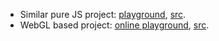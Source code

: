 

- Similar pure JS project: [playground](http://pmav.eu/stuff/javascript-game-of-life-v3.1.1/), [src](https://github.com/pmav/game-of-life).
- WebGL based project: [online playground](https://www.samcodes.co.uk/project/game-of-life/), [src](https://github.com/Tw1ddle/game-of-life).
